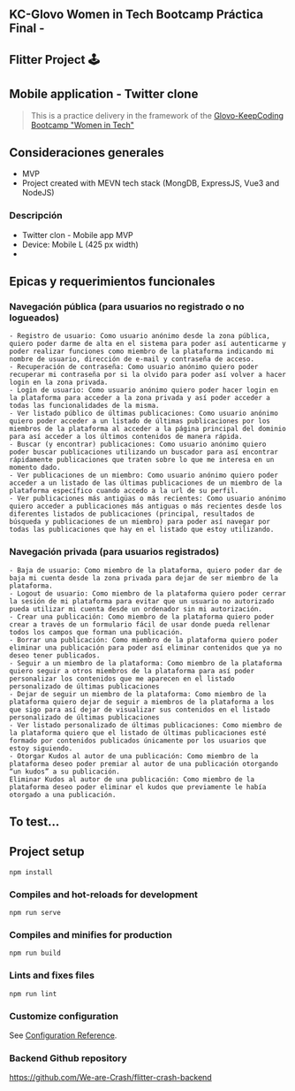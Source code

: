 ## KC-Glovo Women in Tech Bootcamp Práctica Final - 
## Flitter Project 🕹
## Mobile application - Twitter clone
> This is a practice delivery in the framework of the [Glovo-KeepCoding Bootcamp "Women in Tech"](https://keepcoding.io/nuestros-bootcamps/mujeres-glovo/)

## Consideraciones generales
- MVP
- Project created with MEVN tech stack (MongDB, ExpressJS, Vue3 and NodeJS)

### Descripción
- Twitter clon - Mobile app MVP
- Device: Mobile L (425 px width)
- 

## Epicas y requerimientos funcionales
### Navegación pública (para usuarios no registrado o no logueados)
    - Registro de usuario: Como usuario anónimo desde la zona pública, quiero poder darme de alta en el sistema para poder así autenticarme y poder realizar funciones como miembro de la plataforma indicando mi nombre de usuario, dirección de e-mail y contraseña de acceso.
    - Recuperación de contraseña: Como usuario anónimo quiero poder recuperar mi contraseña por si la olvido para poder así volver a hacer login en la zona privada.
    - Login de usuario: Como usuario anónimo quiero poder hacer login en la plataforma para acceder a la zona privada y así poder acceder a todas las funcionalidades de la misma.
    - Ver listado público de últimas publicaciones: Como usuario anónimo quiero poder acceder a un listado de últimas publicaciones por los miembros de la plataforma al acceder a la página principal del dominio para así acceder a los últimos contenidos de manera rápida.
    - Buscar (y encontrar) publicaciones: Como usuario anónimo quiero poder buscar publicaciones utilizando un buscador para así encontrar rápidamente publicaciones que traten sobre lo que me interesa en un momento dado.
    - Ver publicaciones de un miembro: Como usuario anónimo quiero poder acceder a un listado de las últimas publicaciones de un miembro de la plataforma específico cuando accedo a la url de su perfil.
    - Ver publicaciones más antigüas o más recientes: Como usuario anónimo quiero acceder a publicaciones más antiguas o más recientes desde los diferentes listados de publicaciones (principal, resultados de búsqueda y publicaciones de un miembro) para poder así navegar por todas las publicaciones que hay en el listado que estoy utilizando.
 ### Navegación privada (para usuarios registrados)
    - Baja de usuario: Como miembro de la plataforma, quiero poder dar de baja mi cuenta desde la zona privada para dejar de ser miembro de la plataforma.
    - Logout de usuario: Como miembro de la plataforma quiero poder cerrar la sesión de mi plataforma para evitar que un usuario no autorizado pueda utilizar mi cuenta desde un ordenador sin mi autorización.
    - Crear una publicación: Como miembro de la plataforma quiero poder crear a través de un formulario fácil de usar donde pueda rellenar todos los campos que forman una publicación.
    - Borrar una publicación: Como miembro de la plataforma quiero poder eliminar una publicación para poder así eliminar contenidos que ya no deseo tener publicados.
    - Seguir a un miembro de la plataforma: Como miembro de la plataforma quiero seguir a otros miembros de la plataforma para así poder personalizar los contenidos que me aparecen en el listado personalizado de últimas publicaciones
    - Dejar de seguir un miembro de la plataforma: Como miembro de la plataforma quiero dejar de seguir a miembros de la plataforma a los que sigo para así dejar de visualizar sus contenidos en el listado personalizado de últimas publicaciones
    - Ver listado personalizado de últimas publicaciones: Como miembro de la plataforma quiero que el listado de últimas publicaciones esté formado por contenidos publicados únicamente por los usuarios que estoy siguiendo.
    - Otorgar Kudos al autor de una publicación: Como miembro de la plataforma deseo poder premiar al autor de una publicación otorgando “un kudos” a su publicación.
    Eliminar Kudos al autor de una publicación: Como miembro de la plataforma deseo poder eliminar el kudos que previamente le había otorgado a una publicación.


## To test...

## Project setup
```
npm install
```

### Compiles and hot-reloads for development
```
npm run serve
```

### Compiles and minifies for production
```
npm run build
```

### Lints and fixes files
```
npm run lint
```

### Customize configuration
See [Configuration Reference](https://cli.vuejs.org/config/).

### Backend Github repository
https://github.com/We-are-Crash/flitter-crash-backend
